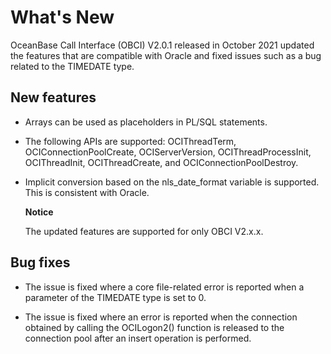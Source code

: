 What's New 
===============================

OceanBase Call Interface (OBCI) V2.0.1 released in October 2021 updated the features that are compatible with Oracle and fixed issues such as a bug related to the TIMEDATE type. 

New features 
---------------------------------

* Arrays can be used as placeholders in PL/SQL statements.

  

* The following APIs are supported: OCIThreadTerm, OCIConnectionPoolCreate, OCIServerVersion, OCIThreadProcessInit, OCIThreadInit, OCIThreadCreate, and OCIConnectionPoolDestroy.

  

* Implicit conversion based on the nls_date_format variable is supported. This is consistent with Oracle. 

  **Notice**

  

  The updated features are supported for only OBCI V2.x.x.
  




Bug fixes 
------------------------------

* The issue is fixed where a core file-related error is reported when a parameter of the TIMEDATE type is set to 0.

  

* The issue is fixed where an error is reported when the connection obtained by calling the OCILogon2() function is released to the connection pool after an insert operation is performed.

  



